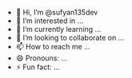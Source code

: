 - 👋 Hi, I’m @sufyan135dev
- 👀 I’m interested in ...
- 🌱 I’m currently learning ...
- 💞️ I’m looking to collaborate on ...
- 📫 How to reach me ...
- 😄 Pronouns: ...
- ⚡ Fun fact: ...

<!---
sufyan135dev/sufyan135dev is a ✨ special ✨ repository because its `README.md` (this file) appears on your GitHub profile.
You can click the Preview link to take a look at your changes.
--->
